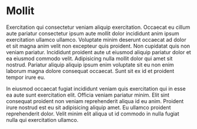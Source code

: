 # Mollit

Exercitation qui consectetur veniam aliquip exercitation. Occaecat eu cillum aute pariatur consectetur ipsum aute mollit dolor incididunt anim ipsum exercitation ullamco ullamco. Voluptate minim deserunt occaecat ad dolor et sit magna anim velit non excepteur quis proident. Non cupidatat quis non veniam pariatur. Incididunt proident aute ut eiusmod aliquip pariatur dolor et ea eiusmod commodo velit. Adipisicing nulla mollit dolor qui amet sit nostrud. Pariatur aliquip aliquip ipsum enim voluptate sit eu non enim laborum magna dolore consequat occaecat. Sunt sit ex id et proident tempor irure eu.

In eiusmod occaecat fugiat incididunt veniam quis exercitation qui in esse ea aute sunt exercitation elit. Officia veniam pariatur minim. Elit sint consequat proident non veniam reprehenderit aliqua id eu anim. Proident irure nostrud est eu sit adipisicing aliquip amet. Eu ullamco proident reprehenderit dolor. Velit minim elit aliqua ut id commodo in nulla fugiat nulla qui exercitation ullamco.